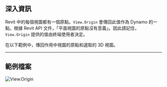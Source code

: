 ## 深入資訊
Revit 中的每個視圖都有一個原點。`View.Origin` 會傳回此值作為 Dynamo 的一點。根據 Revit API 文件，「平面視圖的原點沒有意義」。因此請記住，`View.Origin` 提供的值由終端使用者決定。

在以下範例中，傳回作用中視圖的原點和選取的 3D 視圖。
___
## 範例檔案

![View.Origin](./Revit.Elements.Views.View.Origin_img.jpg)
